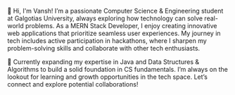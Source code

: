 👋 Hi, I'm Vansh!
I’m a passionate Computer Science & Engineering student at Galgotias University, always exploring how technology can solve real-world problems. As a MERN Stack Developer, I enjoy creating innovative web applications that prioritize seamless user experiences. My journey in tech includes active participation in hackathons, where I sharpen my problem-solving skills and collaborate with other tech enthusiasts.

🌱 Currently expanding my expertise in Java and Data Structures & Algorithms to build a solid foundation in CS fundamentals. I’m always on the lookout for learning and growth opportunities in the tech space. Let’s connect and explore potential collaborations!
